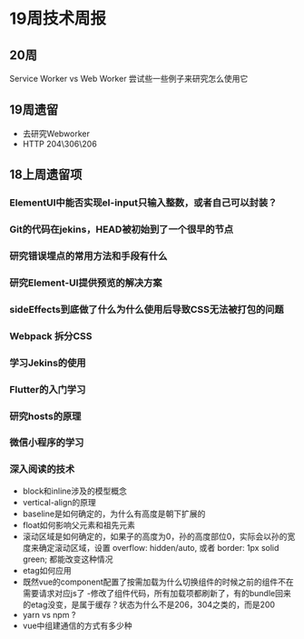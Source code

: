 # 19周技术周报


## 20周

Service Worker vs Web Worker 尝试些一些例子来研究怎么使用它
 
## 19周遗留


- 去研究Webworker
- HTTP 204\306\206



## 18上周遗留项

### ElementUI中能否实现el-input只输入整数，或者自己可以封装？

### Git的代码在jekins，HEAD被初始到了一个很早的节点

### 研究错误埋点的常用方法和手段有什么

### 研究Element-UI提供预览的解决方案

### sideEffects到底做了什么为什么使用后导致CSS无法被打包的问题

### Webpack 拆分CSS

### 学习Jekins的使用

### Flutter的入门学习

### 研究hosts的原理

### 微信小程序的学习

### 深入阅读的技术

- block和inline涉及的模型概念
- vertical-align的原理
- baseline是如何确定的，为什么有高度是朝下扩展的
- float如何影响父元素和祖先元素
- 滚动区域是如何确定的，如果子的高度为0，孙的高度部位0，实际会以孙的宽度来确定滚动区域，设置 overflow: hidden/auto, 或者 border: 1px solid green; 都能改变这种情况
- etag如何应用
- 既然vue的component配置了按需加载为什么切换组件的时候之前的组件不在需要请求对应js了
-修改了组件代码，所有加载项都刷新了，有的bundle回来的etag没变，是属于缓存？状态为什么不是206，304之类的，而是200	
- yarn vs npm ?
- vue中组建通信的方式有多少种

